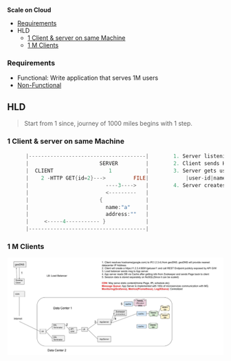 **Scale on Cloud**
- [Requirements](#r)
- HLD
  - [1 Client & server on same Machine](#h1)
  - [1 M Clients](#h2)

### Requirements
- Functional: Write application that serves 1M users
- [Non-Functional](/System-Design/Scalable)

## HLD
> Start from 1 since, journey of 1000 miles begins with 1 step.

<a name=h1></a>
### 1 Client & server on same Machine
```c
      |--------------------------------------|        1. Server listening on REST endpoint http://localhost:9091/user/{id}
      |                       SERVER         |        2. Client sends HTTP Req to server 
      |  CLIENT                  1           |        3. Server gets user information from file.
      |    2 -HTTP GET{id=2}--->         FILE|            |user-id|name|address|phone-no|
      |                         ----3---->   |        4. Server creates json response and send to client
      |                         <---------   |
      |                       {              |
      |                         name:"a"     |
      |                         address:""   |
      |     <-----4----------- }             |
      |--------------------------------------|
```

<a name=h2></a>
### 1 M Clients
<img src=images/scale_on_cloud.jpg width=900 />
